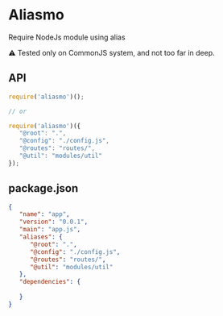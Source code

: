 # Aliasmo
Require NodeJs module using alias

:warning: Tested only on CommonJS system, and not too far in deep.


## API
```javascript
require('aliasmo')();

// or 

require('aliasmo')({ 
   "@root": ".",
   "@config": "./config.js",
   "@routes": "routes/",
   "@util": "modules/util"
});
```

## package.json
```json
{
   "name": "app",
   "version": "0.0.1",
   "main": "app.js",
   "aliases": {
      "@root": ".",
      "@config": "./config.js",
      "@routes": "routes/",
      "@util": "modules/util"
   },
   "dependencies": {
      
   }
}
```
